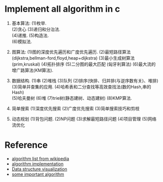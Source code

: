 Implement all algorithm in c
============================

1. 基本算法: 
     (1)枚举.          
	 (2)贪心
     (3)递归和分治法.  
	 (4)递推. 
     (5)构造法.        
	 (6)模拟法.

2. 图算法: 
     (1)图的深度优先遍历和广度优先遍历. 
     (2)最短路径算法(dijkstra,bellman-ford,floyd,heap+dijkstra) 
     (3)最小生成树算法(prim,kruskal) 
     (4)拓扑排序 
     (5)二分图的最大匹配 (匈牙利算法) 
     (6)最大流的增广路算法(KM算法).

3. 数据结构. 
     (1)串 
	 (2)堆栈 
	 (3)队列 
     (2)排序(快排、归并排(与逆序数有关)、堆排)
     (3)简单并查集的应用. 
     (4)哈希表和二分查找等高效查找法(数的Hash,串的Hash)    
     (5)哈夫曼树
     (6)堆 
     (7)trie树(静态建树、动态建树) 
     (8)KMP算法. 

4. 简单搜索 
     (1)深度优先搜索 
     (2)广度优先搜索
     (3)简单搜索技巧和剪枝

5. 动态规划 
     (1)背包问题.
	 (2)NP问题
     (3)求解最短路径问题
	 (4)项目管理
	 (5)网络流优化

Reference
=========
* [algorithm list from wikipedia](http://en.wikipedia.org/wiki/List_of_algorithms)
* [algorithm implementation](http://www.keithschwarz.com/interesting/)
* [Data structure visualization](http://www.cs.usfca.edu/~galles/visualization/Algorithms.html)
* [some important algorithm](http://coolshell.cn/articles/2583.html)
